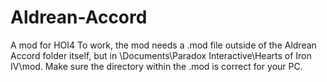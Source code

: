 # Aldrean-Accord
A mod for HOI4
To work, the mod needs a .mod file outside of the Aldrean Accord folder itself, but in \Documents\Paradox Interactive\Hearts of Iron IV\mod. Make sure the directory within the .mod is correct for your PC.
